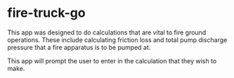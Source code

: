 # fire-truck-go
This app was designed to do calculations that are vital to fire ground operations. These include calculating friction loss and total pump discharge pressure that a fire apparatus is to be pumped at.

This app will prompt the user to enter in the calculation that they wish to make.
